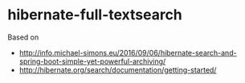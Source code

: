 # hibernate-full-textsearch
Based on
- http://info.michael-simons.eu/2016/09/06/hibernate-search-and-spring-boot-simple-yet-powerful-archiving/
- http://hibernate.org/search/documentation/getting-started/
